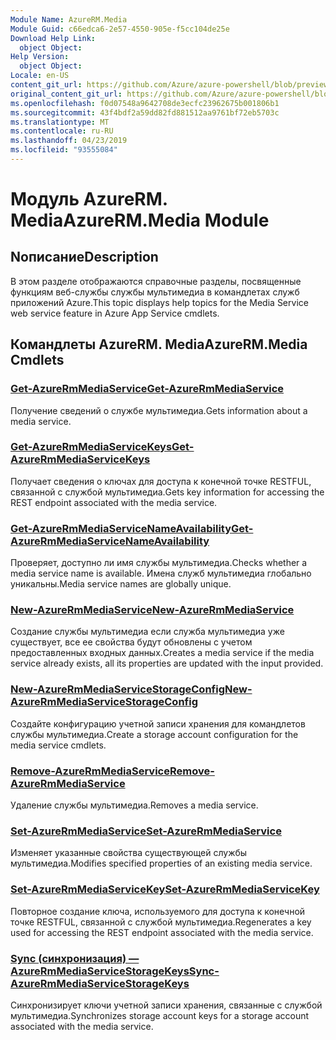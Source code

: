 ```yaml
---
Module Name: AzureRM.Media
Module Guid: c66edca6-2e57-4550-905e-f5cc104de25e
Download Help Link:
  object Object: 
Help Version:
  object Object: 
Locale: en-US
content_git_url: https://github.com/Azure/azure-powershell/blob/preview/src/ResourceManager/Media/Commands.Media/help/AzureRM.Media.md
original_content_git_url: https://github.com/Azure/azure-powershell/blob/preview/src/ResourceManager/Media/Commands.Media/help/AzureRM.Media.md
ms.openlocfilehash: f0d07548a9642708de3ecfc23962675b001806b1
ms.sourcegitcommit: 43f4bdf2a59dd82fd881512aa9761bf72eb5703c
ms.translationtype: MT
ms.contentlocale: ru-RU
ms.lasthandoff: 04/23/2019
ms.locfileid: "93555084"
---
```

# <span data-ttu-id="3d202-101">Модуль AzureRM. Media</span><span class="sxs-lookup"><span data-stu-id="3d202-101">AzureRM.Media Module</span></span>
## <span data-ttu-id="3d202-102">Nописание</span><span class="sxs-lookup"><span data-stu-id="3d202-102">Description</span></span>
<span data-ttu-id="3d202-103">В этом разделе отображаются справочные разделы, посвященные функциям веб-службы службы мультимедиа в командлетах служб приложений Azure.</span><span class="sxs-lookup"><span data-stu-id="3d202-103">This topic displays help topics for the Media Service web service feature in Azure App Service cmdlets.</span></span>

## <span data-ttu-id="3d202-104">Командлеты AzureRM. Media</span><span class="sxs-lookup"><span data-stu-id="3d202-104">AzureRM.Media Cmdlets</span></span>
### [<span data-ttu-id="3d202-105">Get-AzureRmMediaService</span><span class="sxs-lookup"><span data-stu-id="3d202-105">Get-AzureRmMediaService</span></span>](Get-AzureRmMediaService.md)
<span data-ttu-id="3d202-106">Получение сведений о службе мультимедиа.</span><span class="sxs-lookup"><span data-stu-id="3d202-106">Gets information about a media service.</span></span>

### [<span data-ttu-id="3d202-107">Get-AzureRmMediaServiceKeys</span><span class="sxs-lookup"><span data-stu-id="3d202-107">Get-AzureRmMediaServiceKeys</span></span>](Get-AzureRmMediaServiceKeys.md)
<span data-ttu-id="3d202-108">Получает сведения о ключах для доступа к конечной точке RESTFUL, связанной с службой мультимедиа.</span><span class="sxs-lookup"><span data-stu-id="3d202-108">Gets key information for accessing the REST endpoint associated with the media service.</span></span>

### [<span data-ttu-id="3d202-109">Get-AzureRmMediaServiceNameAvailability</span><span class="sxs-lookup"><span data-stu-id="3d202-109">Get-AzureRmMediaServiceNameAvailability</span></span>](Get-AzureRmMediaServiceNameAvailability.md)
<span data-ttu-id="3d202-110">Проверяет, доступно ли имя службы мультимедиа.</span><span class="sxs-lookup"><span data-stu-id="3d202-110">Checks whether a media service name is available.</span></span>
<span data-ttu-id="3d202-111">Имена служб мультимедиа глобально уникальны.</span><span class="sxs-lookup"><span data-stu-id="3d202-111">Media service names are globally unique.</span></span>

### [<span data-ttu-id="3d202-112">New-AzureRmMediaService</span><span class="sxs-lookup"><span data-stu-id="3d202-112">New-AzureRmMediaService</span></span>](New-AzureRmMediaService.md)
<span data-ttu-id="3d202-113">Создание службы мультимедиа если служба мультимедиа уже существует, все ее свойства будут обновлены с учетом предоставленных входных данных.</span><span class="sxs-lookup"><span data-stu-id="3d202-113">Creates a media service if the media service already exists, all its properties are updated with the input provided.</span></span>

### [<span data-ttu-id="3d202-114">New-AzureRmMediaServiceStorageConfig</span><span class="sxs-lookup"><span data-stu-id="3d202-114">New-AzureRmMediaServiceStorageConfig</span></span>](New-AzureRmMediaServiceStorageConfig.md)
<span data-ttu-id="3d202-115">Создайте конфигурацию учетной записи хранения для командлетов службы мультимедиа.</span><span class="sxs-lookup"><span data-stu-id="3d202-115">Create a storage account configuration for the media service cmdlets.</span></span>

### [<span data-ttu-id="3d202-116">Remove-AzureRmMediaService</span><span class="sxs-lookup"><span data-stu-id="3d202-116">Remove-AzureRmMediaService</span></span>](Remove-AzureRmMediaService.md)
<span data-ttu-id="3d202-117">Удаление службы мультимедиа.</span><span class="sxs-lookup"><span data-stu-id="3d202-117">Removes a media service.</span></span>

### [<span data-ttu-id="3d202-118">Set-AzureRmMediaService</span><span class="sxs-lookup"><span data-stu-id="3d202-118">Set-AzureRmMediaService</span></span>](Set-AzureRmMediaService.md)
<span data-ttu-id="3d202-119">Изменяет указанные свойства существующей службы мультимедиа.</span><span class="sxs-lookup"><span data-stu-id="3d202-119">Modifies specified properties of an existing media service.</span></span>

### [<span data-ttu-id="3d202-120">Set-AzureRmMediaServiceKey</span><span class="sxs-lookup"><span data-stu-id="3d202-120">Set-AzureRmMediaServiceKey</span></span>](Set-AzureRmMediaServiceKey.md)
<span data-ttu-id="3d202-121">Повторное создание ключа, используемого для доступа к конечной точке RESTFUL, связанной с службой мультимедиа.</span><span class="sxs-lookup"><span data-stu-id="3d202-121">Regenerates a key used for accessing the REST endpoint associated with the media service.</span></span>

### [<span data-ttu-id="3d202-122">Sync (синхронизация) — AzureRmMediaServiceStorageKeys</span><span class="sxs-lookup"><span data-stu-id="3d202-122">Sync-AzureRmMediaServiceStorageKeys</span></span>](Sync-AzureRmMediaServiceStorageKeys.md)
<span data-ttu-id="3d202-123">Синхронизирует ключи учетной записи хранения, связанные с службой мультимедиа.</span><span class="sxs-lookup"><span data-stu-id="3d202-123">Synchronizes storage account keys for a storage account associated with the media service.</span></span>

